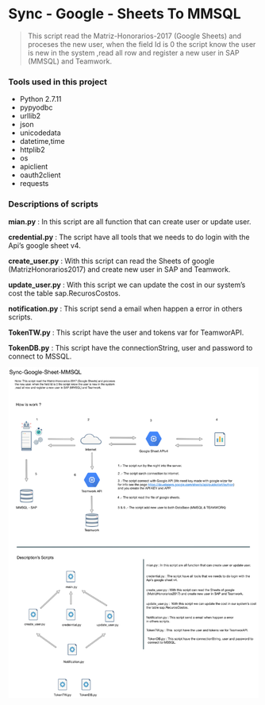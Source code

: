 # Sync - Google - Sheets To MMSQL

> This script read the Matriz-Honorarios-2017 (Google Sheets) and proceses the new user, when the field Id is 0 the script know the user is new in the system ,read all row and register a new user in SAP (MMSQL) and Teamwork.

### Tools used in this project

- Python 2.7.11
- pypyodbc
- urllib2
- json
- unicodedata
- datetime,time
- httplib2
- os
- apiclient
- oauth2client
- requests

### Descriptions of scripts

**mian.py** : In this script are all function that can create user or update user.

**credential.py** : The script have all tools that we needs to do login with the Api’s google sheet v4. 

**create_user.py** : With this script can read the Sheets of google (MatrizHonorarios2017) and create new user in SAP and Teamwork.
 
**update_user.py** :  With this script we can update the cost in our system’s cost the table sap.RecurosCostos. 

**notification.py** : This script send a email when happen a error in others scripts.

**TokenTW.py** : This  script have the user and tokens var for TeamworAPI.

**TokenDB.py** : This script have the connectionString, user and password to connect to MSSQL.

![How is works](https://github.com/ArmandAguilar/syncgooglesheetmmsql/blob/master/graffle/How%20is%20work.png)
